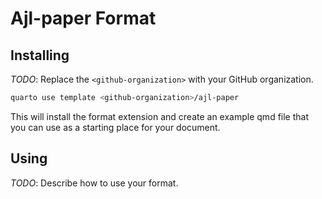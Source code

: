 # Ajl-paper Format

## Installing

_TODO_: Replace the `<github-organization>` with your GitHub organization.

```bash
quarto use template <github-organization>/ajl-paper
```

This will install the format extension and create an example qmd file
that you can use as a starting place for your document.

## Using

_TODO_: Describe how to use your format.

